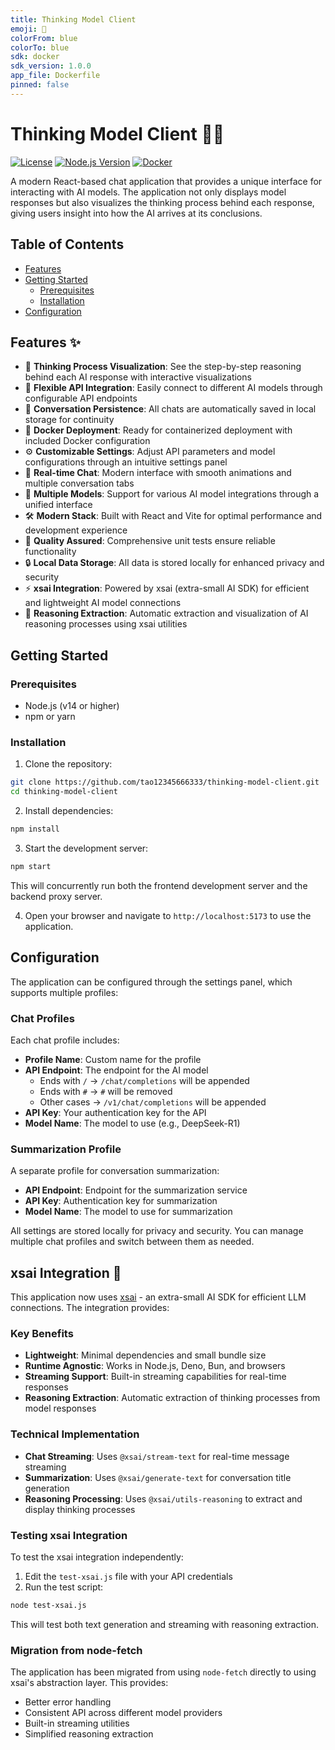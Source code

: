```yaml
---
title: Thinking Model Client
emoji: 🤖
colorFrom: blue
colorTo: blue
sdk: docker
sdk_version: 1.0.0
app_file: Dockerfile
pinned: false
---
```



# Thinking Model Client 🧠🤖

[![License](https://img.shields.io/badge/License-MIT-blue.svg)](https://opensource.org/licenses/MIT)
[![Node.js Version](https://img.shields.io/badge/node-%3E%3D14.0.0-brightgreen)](https://nodejs.org/)
[![Docker](https://img.shields.io/badge/Docker-Ready-blue)](https://www.docker.com/)

A modern React-based chat application that provides a unique interface for interacting with AI models. The application not only displays model responses but also visualizes the thinking process behind each response, giving users insight into how the AI arrives at its conclusions.

## Table of Contents
- [Features](#features)
- [Getting Started](#getting-started)
  - [Prerequisites](#prerequisites)
  - [Installation](#installation)
- [Configuration](#configuration)

## Features ✨

- 🧠 **Thinking Process Visualization**: See the step-by-step reasoning behind each AI response with interactive visualizations
- 🔗 **Flexible API Integration**: Easily connect to different AI models through configurable API endpoints
- 💾 **Conversation Persistence**: All chats are automatically saved in local storage for continuity
- 🐳 **Docker Deployment**: Ready for containerized deployment with included Docker configuration
- ⚙️ **Customizable Settings**: Adjust API parameters and model configurations through an intuitive settings panel
- 💬 **Real-time Chat**: Modern interface with smooth animations and multiple conversation tabs
- 🤖 **Multiple Models**: Support for various AI model integrations through a unified interface
- 🛠️ **Modern Stack**: Built with React and Vite for optimal performance and development experience
- 🧪 **Quality Assured**: Comprehensive unit tests ensure reliable functionality
- 🔒 **Local Data Storage**: All data is stored locally for enhanced privacy and security
- ⚡ **xsai Integration**: Powered by xsai (extra-small AI SDK) for efficient and lightweight AI model connections
- 🧩 **Reasoning Extraction**: Automatic extraction and visualization of AI reasoning processes using xsai utilities

## Getting Started

### Prerequisites

- Node.js (v14 or higher)
- npm or yarn

### Installation

1. Clone the repository:

```bash
git clone https://github.com/tao12345666333/thinking-model-client.git
cd thinking-model-client
```

2. Install dependencies:

```bash
npm install
```

3. Start the development server:

```bash
npm start
```

This will concurrently run both the frontend development server and the backend proxy server.

4. Open your browser and navigate to `http://localhost:5173` to use the application.

## Configuration

The application can be configured through the settings panel, which supports multiple profiles:

### Chat Profiles

Each chat profile includes:
- **Profile Name**: Custom name for the profile
- **API Endpoint**: The endpoint for the AI model
  - Ends with `/` → `/chat/completions` will be appended
  - Ends with `#` → `#` will be removed
  - Other cases → `/v1/chat/completions` will be appended
- **API Key**: Your authentication key for the API
- **Model Name**: The model to use (e.g., DeepSeek-R1)

### Summarization Profile

A separate profile for conversation summarization:
- **API Endpoint**: Endpoint for the summarization service
- **API Key**: Authentication key for summarization
- **Model Name**: The model to use for summarization

All settings are stored locally for privacy and security. You can manage multiple chat profiles and switch between them as needed.

## xsai Integration 🤖

This application now uses [xsai](https://github.com/moeru-ai/xsai) - an extra-small AI SDK for efficient LLM connections. The integration provides:

### Key Benefits
- **Lightweight**: Minimal dependencies and small bundle size
- **Runtime Agnostic**: Works in Node.js, Deno, Bun, and browsers
- **Streaming Support**: Built-in streaming capabilities for real-time responses
- **Reasoning Extraction**: Automatic extraction of thinking processes from model responses

### Technical Implementation
- **Chat Streaming**: Uses `@xsai/stream-text` for real-time message streaming
- **Summarization**: Uses `@xsai/generate-text` for conversation title generation
- **Reasoning Processing**: Uses `@xsai/utils-reasoning` to extract and display thinking processes

### Testing xsai Integration

To test the xsai integration independently:

1. Edit the `test-xsai.js` file with your API credentials
2. Run the test script:

```bash
node test-xsai.js
```

This will test both text generation and streaming with reasoning extraction.

### Migration from node-fetch

The application has been migrated from using `node-fetch` directly to using xsai's abstraction layer. This provides:
- Better error handling
- Consistent API across different model providers
- Built-in streaming utilities
- Simplified reasoning extraction
